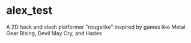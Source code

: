 # alex_test
A 2D hack and slash platformer "rougelike" inspired by games like Metal Gear Rising, Devil May Cry, and Hades

